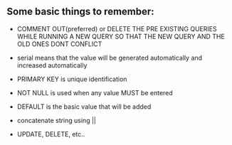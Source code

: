 ## Some basic things to remember:

- COMMENT OUT(preferred) or DELETE THE PRE EXISTING QUERIES WHILE RUNNING A NEW QUERY SO THAT THE NEW QUERY AND THE OLD ONES DONT CONFLICT

- serial means that the value will be generated automatically and increased automatically

- PRIMARY KEY is unique identification

- NOT NULL is used when any value MUST be entered

- DEFAULT is the basic value that will be added

- concatenate string using ||

- UPDATE, DELETE, etc..